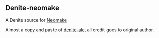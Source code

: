 ## Denite-neomake


A Denite source for [Neomake](https://github.com/neomake/neomake)

Almost a copy and paste of [denite-ale](https://github.com/iyuuya/denite-ale), all credit goes to original author.


